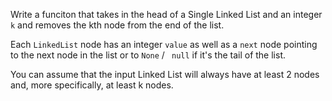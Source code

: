 Write a funciton that takes in the head of a Single Linked List and an integer `k` and removes the kth node from the end of the list. 

Each `LinkedList` node has an integer `value` as well as a `next` node pointing to the next node in the list or to `None` / ` null` if it's the tail of the list. 

You can assume that the input Linked List will always have at least 2 nodes and, more specifically, at least k nodes. 